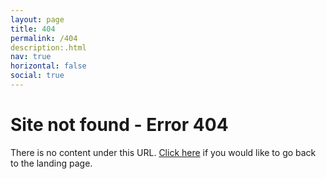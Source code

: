 ```yaml
---
layout: page
title: 404
permalink: /404
description:.html
nav: true
horizontal: false
social: true
---
```


# Site not found - Error 404
There is no content under this URL. [Click here](/) if you would like to go back to the landing page.

